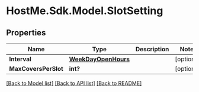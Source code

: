 # HostMe.Sdk.Model.SlotSetting
## Properties

Name | Type | Description | Notes
------------ | ------------- | ------------- | -------------
**Interval** | [**WeekDayOpenHours**](WeekDayOpenHours.md) |  | [optional] 
**MaxCoversPerSlot** | **int?** |  | [optional] 

[[Back to Model list]](../README.md#documentation-for-models) [[Back to API list]](../README.md#documentation-for-api-endpoints) [[Back to README]](../README.md)

